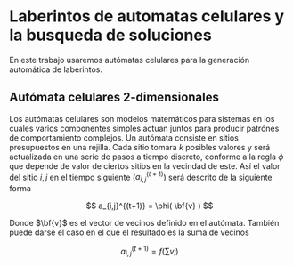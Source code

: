 # Laberintos de automatas celulares y la busqueda de soluciones

En este trabajo usaremos autómatas celulares para la generación automática de laberintos.

## Autómata celulares 2-dimensionales
Los autómatas celulares son modelos matemáticos para sistemas en los cuales varios componentes simples actuan juntos para producir patrónes de comportamiento complejos. 
Un autómata consiste en sitios presupuestos en una rejilla. Cada sitio tomara $k$ posibles valores y será actualizada en una serie de pasos a tiempo discreto, conforme a la regla $\phi$ que depende de valor de ciertos sitios en la vecindad de este. Así el valor del sitio $i,j$ en el tiempo siguiente ($a_{i,j}^{(t+1)}$) será descrito de la siguiente forma

$$ a_{i,j}^{(t+1)} = \phi( \bf{v} ) $$

Donde $\bf{v}$ es el vector de vecinos definido en el autómata. También puede darse el caso en el que el resultado es la suma de vecinos

$$ a_{i,j}^{(t+1)} = f( \sum v_i ) $$